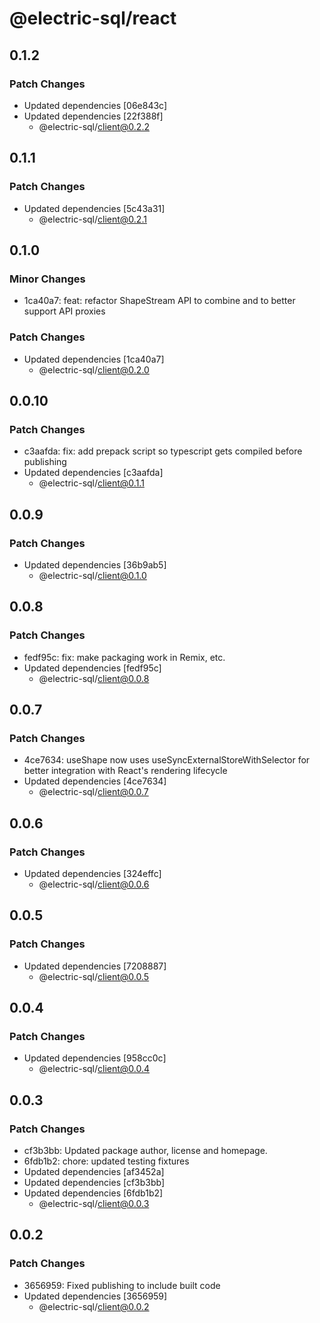 # @electric-sql/react

## 0.1.2

### Patch Changes

- Updated dependencies [06e843c]
- Updated dependencies [22f388f]
  - @electric-sql/client@0.2.2

## 0.1.1

### Patch Changes

- Updated dependencies [5c43a31]
  - @electric-sql/client@0.2.1

## 0.1.0

### Minor Changes

- 1ca40a7: feat: refactor ShapeStream API to combine and to better support API proxies

### Patch Changes

- Updated dependencies [1ca40a7]
  - @electric-sql/client@0.2.0

## 0.0.10

### Patch Changes

- c3aafda: fix: add prepack script so typescript gets compiled before publishing
- Updated dependencies [c3aafda]
  - @electric-sql/client@0.1.1

## 0.0.9

### Patch Changes

- Updated dependencies [36b9ab5]
  - @electric-sql/client@0.1.0

## 0.0.8

### Patch Changes

- fedf95c: fix: make packaging work in Remix, etc.
- Updated dependencies [fedf95c]
  - @electric-sql/client@0.0.8

## 0.0.7

### Patch Changes

- 4ce7634: useShape now uses useSyncExternalStoreWithSelector for better integration with React's rendering lifecycle
- Updated dependencies [4ce7634]
  - @electric-sql/client@0.0.7

## 0.0.6

### Patch Changes

- Updated dependencies [324effc]
  - @electric-sql/client@0.0.6

## 0.0.5

### Patch Changes

- Updated dependencies [7208887]
  - @electric-sql/client@0.0.5

## 0.0.4

### Patch Changes

- Updated dependencies [958cc0c]
  - @electric-sql/client@0.0.4

## 0.0.3

### Patch Changes

- cf3b3bb: Updated package author, license and homepage.
- 6fdb1b2: chore: updated testing fixtures
- Updated dependencies [af3452a]
- Updated dependencies [cf3b3bb]
- Updated dependencies [6fdb1b2]
  - @electric-sql/client@0.0.3

## 0.0.2

### Patch Changes

- 3656959: Fixed publishing to include built code
- Updated dependencies [3656959]
  - @electric-sql/client@0.0.2
